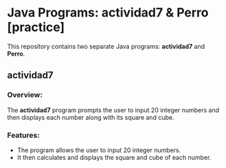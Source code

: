 # Java Programs: actividad7 & Perro [practice]

This repository contains two separate Java programs: **actividad7** and **Perro**.

## actividad7

### Overview:
The **actividad7** program prompts the user to input 20 integer numbers and then displays each number along with its square and cube.

### Features:
- The program allows the user to input 20 integer numbers.
- It then calculates and displays the square and cube of each number.
